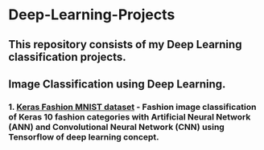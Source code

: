 # Deep-Learning-Projects

## This repository consists of my Deep Learning classification projects.

## Image Classification using Deep Learning.
### 1. [Keras Fashion MNIST dataset](https://keras.io/api/datasets/fashion_mnist/) - Fashion image classification of Keras 10 fashion categories with Artificial Neural Network (ANN) and Convolutional Neural Network (CNN) using Tensorflow of deep learning concept. 
